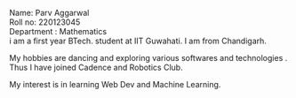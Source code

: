 Name: Parv Aggarwal
<br>
Roll no: 220123045
<br>
Department : Mathematics
<br>
i am a first year BTech. student at IIT Guwahati. I am from Chandigarh.

My hobbies are dancing and exploring various softwares and technologies . Thus I have joined Cadence and Robotics Club.

My interest is in learning Web Dev and Machine Learning.

